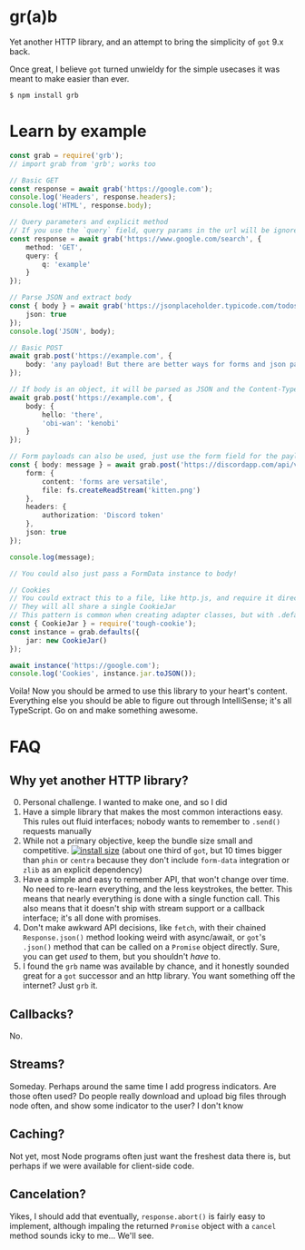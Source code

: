 # gr(a)b

Yet another HTTP library, and an attempt to bring the simplicity of `got` 9.x back.

Once great, I believe `got` turned unwieldy for the simple usecases it was meant to make easier than ever.

```console
$ npm install grb
```

# Learn by example
```ts
const grab = require('grb');
// import grab from 'grb'; works too

// Basic GET
const response = await grab('https://google.com');
console.log('Headers', response.headers);
console.log('HTML', response.body);

// Query parameters and explicit method
// If you use the `query` field, query params in the url will be ignored
const response = await grab('https://www.google.com/search', {
    method: 'GET',
    query: {
        q: 'example'
    }
});

// Parse JSON and extract body
const { body } = await grab('https://jsonplaceholder.typicode.com/todos/1', {
    json: true
});
console.log('JSON', body);

// Basic POST
await grab.post('https://example.com', {
    body: 'any payload! But there are better ways for forms and json payloads'
});

// If body is an object, it will be parsed as JSON and the Content-Type header will be set to application/json
await grab.post('https://example.com', {
    body: {
        hello: 'there',
        'obi-wan': 'kenobi'
    }
});

// Form payloads can also be used, just use the form field for the payload
const { body: message } = await grab.post('https://discordapp.com/api/v6/channels/505815497598828570/messages', {
    form: {
        content: 'forms are versatile',
        file: fs.createReadStream('kitten.png')
    },
    headers: {
        authorization: 'Discord token'
    },
    json: true
});

console.log(message);

// You could also just pass a FormData instance to body!

// Cookies
// You could extract this to a file, like http.js, and require it directly from other files
// They will all share a single CookieJar
// This pattern is common when creating adapter classes, but with .defaults, a complete class is often overkill
const { CookieJar } = require('tough-cookie');
const instance = grab.defaults({
    jar: new CookieJar()
});

await instance('https://google.com');
console.log('Cookies', instance.jar.toJSON());
```

Voila! Now you should be armed to use this library to your heart's content. Everything else you should be able to figure out through IntelliSense; it's all TypeScript. Go on and make something awesome.

# FAQ
## Why yet another HTTP library?
0. Personal challenge. I wanted to make one, and so I did
1. Have a simple library that makes the most common interactions easy. This rules out fluid interfaces; nobody wants to remember to `.send()` requests manually
2. While not a primary objective, keep the bundle size small and competitive.
[![install size](https://packagephobia.now.sh/badge?p=grb)](https://packagephobia.now.sh/result?p=grb) (about one third of `got`, but 10 times bigger than `phin` or `centra` because they don't include `form-data` integration or `zlib` as an explicit dependency)
3. Have a simple and easy to remember API, that won't change over time. No need to re-learn everything, and the less keystrokes, the better. This means that nearly everything is done with a single function call. This also means that it doesn't ship with stream support or a callback interface; it's all done with promises.
4. Don't make awkward API decisions, like `fetch`, with their chained `Response.json()` method looking weird with async/await, or `got`'s `.json()` method that can be called on a `Promise` object directly. Sure, you can get *used* to them, but you shouldn't *have* to.
5. I found the `grb` name was available by chance, and it honestly sounded great for a `got` successor and an http library. You want something off the internet? Just `grb` it.

## Callbacks?
No.

## Streams?
Someday. Perhaps around the same time I add progress indicators. Are those often used? Do people really download and upload big files through node often, and show some indicator to the user? I don't know

## Caching?
Not yet, most Node programs often just want the freshest data there is, but perhaps if we were available for client-side code.

## Cancelation?
Yikes, I should add that eventually, `response.abort()` is fairly easy to implement, although impaling the returned `Promise` object with a `cancel` method sounds icky to me... We'll see.